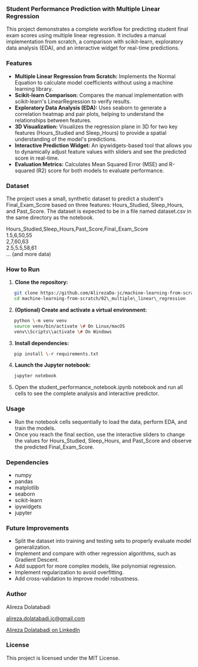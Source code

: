 ### **Student Performance Prediction with Multiple Linear Regression**

This project demonstrates a complete workflow for predicting student final exam scores using multiple linear regression. It includes a manual implementation from scratch, a comparison with scikit-learn, exploratory data analysis (EDA), and an interactive widget for real-time predictions.

### **Features**

- **Multiple Linear Regression from Scratch:** Implements the Normal Equation to calculate model coefficients without using a machine learning library.
- **Scikit-learn Comparison:** Compares the manual implementation with scikit-learn's LinearRegression to verify results.
- **Exploratory Data Analysis (EDA):** Uses seaborn to generate a correlation heatmap and pair plots, helping to understand the relationships between features.
- **3D Visualization:** Visualizes the regression plane in 3D for two key features (Hours_Studied and Sleep_Hours) to provide a spatial understanding of the model's predictions.
- **Interactive Prediction Widget:** An ipywidgets-based tool that allows you to dynamically adjust feature values with sliders and see the predicted score in real-time.
- **Evaluation Metrics:** Calculates Mean Squared Error (MSE) and R-squared (R2) score for both models to evaluate performance.

### **Dataset**

The project uses a small, synthetic dataset to predict a student's Final_Exam_Score based on three features: Hours_Studied, Sleep_Hours, and Past_Score. The dataset is expected to be in a file named dataset.csv in the same directory as the notebook.

Hours_Studied,Sleep_Hours,Past_Score,Final_Exam_Score  
1.5,6,50,55  
2,7,60,63  
2.5,5.5,58,61  
... (and more data)

### **How to Run**

1. **Clone the repository:**

```bash
   git clone https://github.com/AlirezaDa-jc/machine-learning-from-scratch
   cd machine-learning-from-scratch/02\_multiple\_linear\_regression
```

2. **(Optional) Create and activate a virtual environment:**

```bash
   python \-m venv venv
   source venv/bin/activate \# On Linux/macOS
   venv\\Scripts\\activate \# On Windows
```

3. **Install dependencies:**

```bash
   pip install \-r requirements.txt
```

4. **Launch the Jupyter notebook:**

```bash
   jupyter notebook
```

5. Open the student_performance_notebook.ipynb notebook and run all cells to see the complete analysis and interactive predictor.

### **Usage**

- Run the notebook cells sequentially to load the data, perform EDA, and train the models.
- Once you reach the final section, use the interactive sliders to change the values for Hours_Studied, Sleep_Hours, and Past_Score and observe the predicted Final_Exam_Score.

### **Dependencies**

- numpy
- pandas
- matplotlib
- seaborn
- scikit-learn
- ipywidgets
- jupyter

### **Future Improvements**

- Split the dataset into training and testing sets to properly evaluate model generalization.
- Implement and compare with other regression algorithms, such as Gradient Descent.
- Add support for more complex models, like polynomial regression.
- Implement regularization to avoid overfitting.
- Add cross-validation to improve model robustness.

### **Author**

Alireza Dolatabadi

alireza.dolatabadi.jc@gmail.com

[Alireza Dolatabadi on LinkedIn](https://www.linkedin.com/in/alireza-dolatabadi-jc)

### **License**

This project is licensed under the MIT License.
